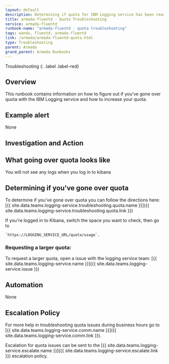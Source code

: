 ```yaml
---
layout: default
description: Determining if quota for IBM Logging service has been reached and how to request a quota increase. 
title: armada-fluentd - Quota Troubleshooting
service: armada-fluentd
runbook-name: "armada-fluentd - quota troubleshooting"
tags: wanda, fluentd, armada-fluentd
link: /armada/armada-fluentd-quota.html
type: Troubleshooting
parent: Armada
grand_parent: Armada Runbooks
---
```


Troubleshooting
{: .label .label-red}

## Overview

This runbook contains information on how to figure out if you've gone over quota with the IBM Logging service and
how to increase your quota. 

## Example alert
None

## Investigation and Action 

## What going over quota looks like

You will not see any logs when you log in to kibana


## Determining if you've gone over quota

To determine if you've gone over quota you can follow the directions here: [{{ site.data.teams.logging-service.troubleshooting.quota.name }}]({{ site.data.teams.logging-service.troubleshooting.quota.link }})

If you're logged in to Kibana, switch the space you want to check, then go to 

    `https://LOGGING_SERVICE_URL/quota/usage`.
   

### Requesting a larger quota:

To request a larger quota, open a issue with the logging service team: [{{ site.data.teams.logging-service.name }}]({{ site.data.teams.logging-service.issue }})

## Automation 
None

## Escalation Policy
For more help in troubleshooting quota issues during business hours go to [{{ site.data.teams.logging-service.comm.name }}]({{ site.data.teams.logging-service.comm.link }}).

Escalation for quota issues can be sent to the [{{ site.data.teams.logging-service.escalate.name }}]({{ site.data.teams.logging-service.escalate.link }}) escalation policy.

